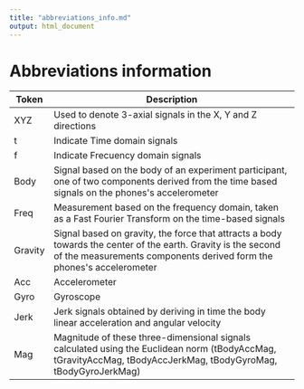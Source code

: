```yaml
---
title: "abbreviations_info.md"
output: html_document
---
```


Abbreviations information 
=====================================

Token     |     Description
--------- | ------------------------------------------------------------
XYZ       |     Used to denote 3-axial signals in the X, Y and Z directions
t         |     Indicate Time domain signals
f         |     Indicate Frecuency domain signals
Body      |     Signal based on the body of an experiment participant, one of two components derived from the time based signals on the phones's accelerometer 
Freq      |     Measurement based on the frequency domain, taken as a Fast Fourier Transform on the time-based signals
Gravity   |     Signal based on gravity, the force that attracts a body towards the center of the earth. Gravity is the second of the measurements  components derived form the phones's accelerometer
Acc       |     Accelerometer
Gyro      |     Gyroscope
Jerk      |     Jerk signals obtained by deriving in time the body linear acceleration and angular velocity 
Mag       |     Magnitude of these three-dimensional signals calculated using the Euclidean norm (tBodyAccMag, tGravityAccMag, tBodyAccJerkMag, tBodyGyroMag, tBodyGyroJerkMag)

